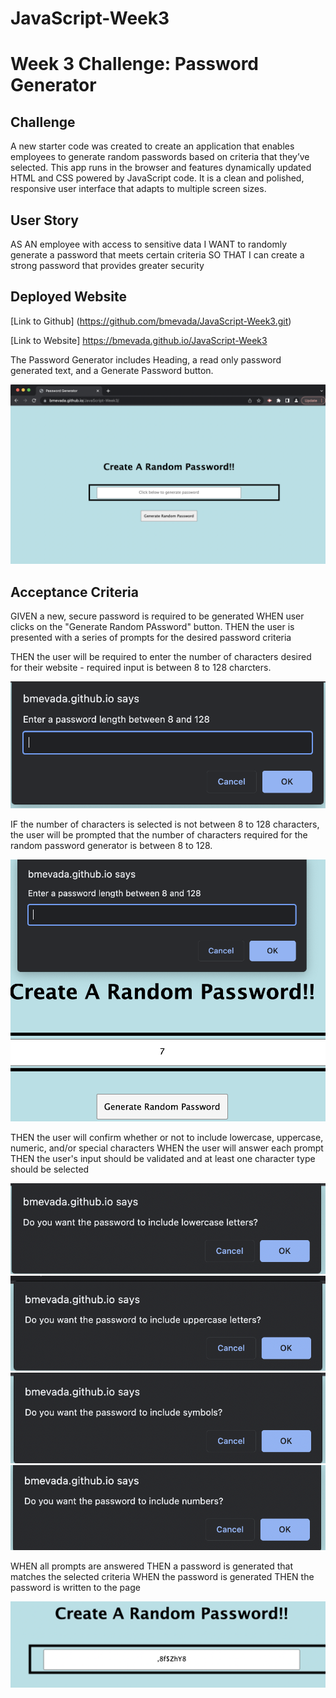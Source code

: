 # JavaScript-Week3
# Week 3 Challenge: Password Generator

## Challenge

A new starter code was created to create an application that enables employees to generate random passwords based on criteria that they’ve selected. This app runs in the browser and features dynamically updated HTML and CSS powered by JavaScript code. It is a clean and polished, responsive user interface that adapts to multiple screen sizes.

## User Story

AS AN employee with access to sensitive data
I WANT to randomly generate a password that meets certain criteria
SO THAT I can create a strong password that provides greater security


## Deployed Website

[Link to Github] (https://github.com/bmevada/JavaScript-Week3.git)

[Link to Website] https://bmevada.github.io/JavaScript-Week3

The Password Generator includes Heading, a read only password generated text, and a Generate Password button.

<img src='./images/Password Generator Mock up-image.png'>

## Acceptance Criteria

GIVEN a new, secure password is required to be generated
WHEN user clicks on the "Generate Random PAssword" button.
THEN the user is presented with a series of prompts for the desired password criteria

THEN the user will be required to enter the number of characters desired for their website - required input is between 8 to 128 charcters.

<img src='./images/Password Length.png'>

IF the number of characters is selected is not between 8 to 128 characters, the user will be prompted that the number of characters required for the random password generator is between 8 to 128.

<img src='./images/Character Error.png'>

THEN the user will confirm whether or not to include lowercase, uppercase, numeric, and/or special characters
WHEN the user will answer each prompt
THEN the user's input should be validated and at least one character type should be selected

<img src='./images/Lowercase.png'>

<img src='./images/Uppercase.png'>

<img src='./images/Symbols.png'>
<img src='./images/Numeric.png'>

WHEN all prompts are answered
THEN a password is generated that matches the selected criteria
WHEN the password is generated
THEN the password is written to the page

<img src='./images/Generated Password.png'>



